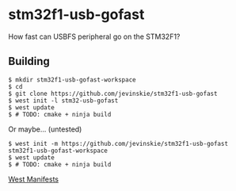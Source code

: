 # stm32f1-usb-gofast
How fast can USBFS peripheral go on the STM32F1?

## Building
```console
$ mkdir stm32f1-usb-gofast-workspace
$ cd
$ git clone https://github.com/jevinskie/stm32f1-usb-gofast
$ west init -l stm32-usb-gofast
$ west update
$ # TODO: cmake + ninja build
```

Or maybe... (untested)
```console
$ west init -m https://github.com/jevinskie/stm32f1-usb-gofast stm32f1-usb-gofast-workspace
$ west update
$ # TODO: cmake + ninja build
```

[West Manifests](https://docs.zephyrproject.org/latest/develop/west/manifest.html)

